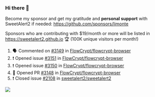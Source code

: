 ### Hi there 👋

Become my sponsor and get my gratitude and **personal support** with SweetAlert2 if needed: https://github.com/sponsors/limonte

Sponsors who are contributing with $19/month or more will be listed in https://sweetalert2.github.io 🏆 (100K unique visitors per month!)

<!--START_SECTION:activity-->
1. 🗣 Commented on [#3149](https://github.com/FlowCrypt/flowcrypt-browser/issues/3149) in [FlowCrypt/flowcrypt-browser](https://github.com/FlowCrypt/flowcrypt-browser)
2. ❗️ Opened issue [#3151](https://github.com/FlowCrypt/flowcrypt-browser/issues/3151) in [FlowCrypt/flowcrypt-browser](https://github.com/FlowCrypt/flowcrypt-browser)
3. ❗️ Opened issue [#3150](https://github.com/FlowCrypt/flowcrypt-browser/issues/3150) in [FlowCrypt/flowcrypt-browser](https://github.com/FlowCrypt/flowcrypt-browser)
4. 💪 Opened PR [#3148](https://github.com/FlowCrypt/flowcrypt-browser/pull/3148) in [FlowCrypt/flowcrypt-browser](https://github.com/FlowCrypt/flowcrypt-browser)
5. ❗️ Closed issue [#2108](https://github.com/sweetalert2/sweetalert2/issues/2108) in [sweetalert2/sweetalert2](https://github.com/sweetalert2/sweetalert2)
<!--END_SECTION:activity-->

![](https://github-readme-stats.vercel.app/api?username=limonte&theme=vue&show_icons=true)
